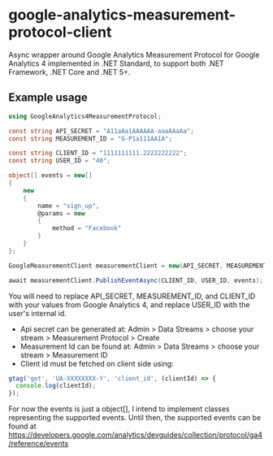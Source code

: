 # google-analytics-measurement-protocol-client
Async wrapper around Google Analytics Measurement Protocol for Google Analytics 4 implemented in .NET Standard, to support both .NET Framework, .NET Core and .NET 5+.

## Example usage
```cs
using GoogleAnalytics4MeasurementProtocol;

const string API_SECRET = "A11aAa1AAAAAA-aaaAAaAa";
const string MEASUREMENT_ID = "G-P1a111AA1A";

const string CLIENT_ID = "1111111111.2222222222";
const string USER_ID = "40";

object[] events = new[]
{
    new
    {
        name = "sign_up",
        @params = new
        {
            method = "Facebook"
        }
    }
};

GoogleMeasurementClient measurementClient = new(API_SECRET, MEASUREMENT_ID);

await measurementClient.PublishEventAsync(CLIENT_ID, USER_ID, events);
```

You will need to replace API_SECRET, MEASUREMENT_ID, and CLIENT_ID with your values from Google Analytics 4, and replace USER_ID with the user's internal id.

* Api secret can be generated at: Admin > Data Streams > choose your stream > Measurement Protocol > Create
* Measurement Id can be found at: Admin > Data Streams > choose your stream > Measurement ID
* Client id must be fetched on client side using:
```js
gtag('get', 'UA-XXXXXXXX-Y', 'client_id', (clientId) => {
  console.log(clientId);
});
```

For now the events is just a object[], I intend to implement classes representing the supported events. Until then, the supported events can be found at https://developers.google.com/analytics/devguides/collection/protocol/ga4/reference/events
